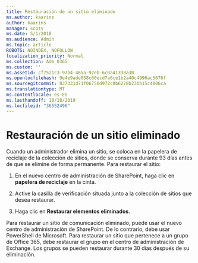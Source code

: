 ```yaml
---
title: Restauración de un sitio eliminado
ms.author: kaarins
author: kaarins
manager: scotv
ms.date: 5/1/2018
ms.audience: Admin
ms.topic: article
ROBOTS: NOINDEX, NOFOLLOW
localization_priority: Normal
ms.collection: Adm_O365
ms.custom: ''
ms.assetid: cf7521c3-97b4-465a-97eb-6c0a41338a30
ms.openlocfilehash: 9e4e9ade058c60ecd7a6ce1b2a40c4996ac5676f
ms.sourcegitcommit: 037331d71f06750d972c0b6278b23bb15c4806ca
ms.translationtype: MT
ms.contentlocale: es-ES
ms.lasthandoff: 10/18/2019
ms.locfileid: "36552496"
---
```

# <a name="restore-a-deleted-site"></a>Restauración de un sitio eliminado

Cuando un administrador elimina un sitio, se coloca en la papelera de reciclaje de la colección de sitios, donde se conserva durante 93 días antes de que se elimine de forma permanente. Para restaurar el sitio:
  
1. En el nuevo centro de administración de SharePoint, haga clic en **papelera de reciclaje** en la cinta. 
    
2. Active la casilla de verificación situada junto a la colección de sitios que desea restaurar.
    
3. Haga clic en **Restaurar elementos eliminados**.
    
Para restaurar un sitio de comunicación eliminado, puede usar el nuevo centro de administración de SharePoint. De lo contrario, debe usar PowerShell de Microsoft. Para restaurar un sitio que pertenece a un grupo de Office 365, debe restaurar el grupo en el centro de administración de Exchange. Los grupos se pueden restaurar durante 30 días después de su eliminación.
  


